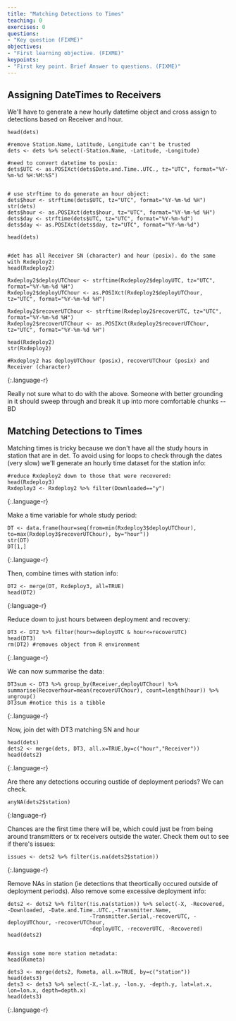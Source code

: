 ```yaml
---
title: "Matching Detections to Times"
teaching: 0
exercises: 0
questions:
- "Key question (FIXME)"
objectives:
- "First learning objective. (FIXME)"
keypoints:
- "First key point. Brief Answer to questions. (FIXME)"
---
```


## Assigning DateTimes to Receivers

We'll have to generate a new hourly datetime object and cross assign to detections based on Receiver and hour.

~~~
head(dets)

#remove Station.Name, Latitude, Longitude can't be trusted
dets <- dets %>% select(-Station.Name, -Latitude, -Longitude)

#need to convert datetime to posix:
dets$UTC <- as.POSIXct(dets$Date.and.Time..UTC., tz="UTC", format="%Y-%m-%d %H:%M:%S")


# use strftime to do generate an hour object:
dets$hour <- strftime(dets$UTC, tz="UTC", format="%Y-%m-%d %H")
str(dets)
dets$hour <- as.POSIXct(dets$hour, tz="UTC", format="%Y-%m-%d %H")
dets$day <- strftime(dets$UTC, tz="UTC", format="%Y-%m-%d")
dets$day <- as.POSIXct(dets$day, tz="UTC", format="%Y-%m-%d")

head(dets)


#det has all Receiver SN (character) and hour (posix). do the same with Rxdeploy2:
head(Rxdeploy2)

Rxdeploy2$deployUTChour <- strftime(Rxdeploy2$deployUTC, tz="UTC", format="%Y-%m-%d %H")
Rxdeploy2$deployUTChour <- as.POSIXct(Rxdeploy2$deployUTChour, tz="UTC", format="%Y-%m-%d %H")

Rxdeploy2$recoverUTChour <- strftime(Rxdeploy2$recoverUTC, tz="UTC", format="%Y-%m-%d %H")
Rxdeploy2$recoverUTChour <- as.POSIXct(Rxdeploy2$recoverUTChour, tz="UTC", format="%Y-%m-%d %H")

head(Rxdeploy2)
str(Rxdeploy2)

#Rxdeploy2 has deployUTChour (posix), recoverUTChour (posix) and Receiver (character)
~~~
{:.language-r}

Really not sure what to do with the above. Someone with better grounding in it should sweep through and break it up into more comfortable chunks -- BD

## Matching Detections to Times

Matching times is tricky because we don't have all the study hours in station that are in det. To avoid using
for loops to check through the dates (very slow) we'll generate an hourly time dataset for the station info:

~~~
#reduce Rxdeploy2 down to those that were recovered:
head(Rxdeploy3)
Rxdeploy3 <- Rxdeploy2 %>% filter(Downloaded=="y")
~~~
{:.language-r}

Make a time variable for whole study period:

~~~
DT <- data.frame(hour=seq(from=min(Rxdeploy3$deployUTChour), to=max(Rxdeploy3$recoverUTChour), by="hour"))
str(DT)
DT[1,]
~~~
{:.language-r}

Then, combine times with station info:

~~~
DT2 <- merge(DT, Rxdeploy3, all=TRUE)
head(DT2)
~~~
{:language-r}

Reduce down to just hours between deployment and recovery:
~~~
DT3 <- DT2 %>% filter(hour>=deployUTC & hour<=recoverUTC)
head(DT3)
rm(DT2) #removes object from R environment
~~~
{:.language-r}

We can now summarise the data:
~~~
DT3sum <- DT3 %>% group_by(Receiver,deployUTChour) %>% summarise(Recoverhour=mean(recoverUTChour), count=length(hour)) %>% ungroup()
DT3sum #notice this is a tibble
~~~
{:.language-r}

Now, join det with DT3 matching SN and hour

~~~
head(dets)
dets2 <- merge(dets, DT3, all.x=TRUE,by=c("hour","Receiver"))
head(dets2)
~~~
{:.language-r}

Are there any detections occuring oustide of deployment periods? We can check.

~~~
anyNA(dets2$station)
~~~
{:language-r}

Chances are the first time there will be, which could just be from being around transmitters or tx receivers outside the water.
Check them out to see if there's issues:
~~~
issues <- dets2 %>% filter(is.na(dets2$station))
~~~
{:.language-r}

Remove NAs in station (ie detections that theortically occured outside of deployment periods). Also remove some excessive deployment info:
~~~
dets2 <- dets2 %>% filter(!is.na(station)) %>% select(-X, -Recovered, -Downloaded, -Date.and.Time..UTC.,-Transmitter.Name,
                          -Transmitter.Serial,-recoverUTC, -deployUTChour, -recoverUTChour,
                          -deployUTC, -recoverUTC, -Recovered)
head(dets2)


#assign some more station metadata:
head(Rxmeta)

dets3 <- merge(dets2, Rxmeta, all.x=TRUE, by=c("station"))
head(dets3)
dets3 <- dets3 %>% select(-X,-lat.y, -lon.y, -depth.y, lat=lat.x, lon=lon.x, depth=depth.x)
head(dets3)
~~~
{:.language-r}
